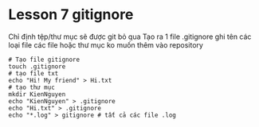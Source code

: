 # Lesson 7 gitignore

Chỉ định tệp/thư mục sẽ được git bỏ qua
Tạo ra 1 file .gitignore
ghi tên các loại file 
các file hoặc thư mục ko muốn thêm vào repository


```shell
# Tạo file gitignore
touch .gitignore
# tạo file txt
echo "Hi! My friend" > Hi.txt
# tạo thư mục
mkdir KienNguyen 
echo "KienNguyen" > .gitignore
echo "Hi.txt" > .gitignore
echo "*.log" > gitignore # tất cả các file .log
```
